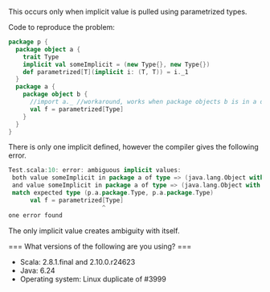 This occurs only when implicit value is pulled using parametrized types.

Code to reproduce the problem:
```scala
package p {
  package object a {
    trait Type
    implicit val someImplicit = (new Type{}, new Type{})
    def parametrized[T](implicit i: (T, T)) = i._1
  }
  package a {
    package object b {
      //import a._ //workaround, works when package objects b is in a different file.
      val f = parametrized[Type]
    }
  }
}
```

There is only one implicit defined, however the compiler gives the following error.

```scala
Test.scala:10: error: ambiguous implicit values:
 both value someImplicit in package a of type => (java.lang.Object with p.a.package.Type, java.lang.Object with p.a.package.Type)
 and value someImplicit in package a of type => (java.lang.Object with p.a.package.Type, java.lang.Object with p.a.package.Type)
 match expected type (p.a.package.Type, p.a.package.Type)
      val f = parametrized[Type]
                          ^
one error found
```

The only implicit value creates ambiguity with itself.


=== What versions of the following are you using? ===
  - Scala: 2.8.1.final and 2.10.0.r24623
  - Java: 6.24
  - Operating system: Linux
duplicate of #3999
